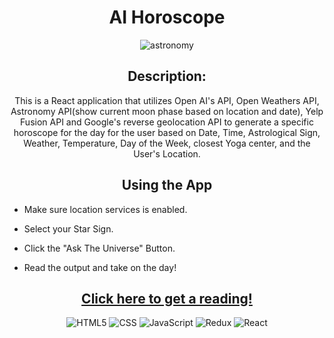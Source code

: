 <div id="description" align="center">

# AI Horoscope


![astronomy](https://github.com/CoreySumma/astrology/assets/66542022/99aa273a-3a59-4bdf-938a-0158a0883764)



## Description:
This is a React application that utilizes Open AI's API, Open Weathers API, Astronomy API(show current moon phase based on location and date), Yelp Fusion API and Google's reverse geolocation API to generate a specific horoscope for the day for the user based on Date, Time, Astrological Sign, Weather, Temperature, Day of the Week, closest Yoga center, and the User's Location.

## Using the App
</div>

- Make sure location services is enabled.

- Select your Star Sign.

- Click the "Ask The Universe" Button.

- Read the output and take on the day!

<div align='center'>

 ## [Click here to get a reading!](https://mydailyprediction.netlify.app/)
  
![HTML5](https://img.shields.io/badge/html5-%23E34F26.svg?style=for-the-badge&logo=html5&logoColor=white)
![CSS](https://img.shields.io/badge/CSS-239120?&style=for-the-badge&logo=css3&logoColor=white)
![JavaScript](https://img.shields.io/badge/JavaScript-323330?style=for-the-badge&logo=javascript&logoColor=F7DF1E)
![Redux](https://img.shields.io/badge/redux-%23593d88.svg?style=for-the-badge&logo=redux&logoColor=white)
![React](https://img.shields.io/badge/react-%2320232a.svg?style=for-the-badge&logo=react&logoColor=%2361DAFB)

</div>
